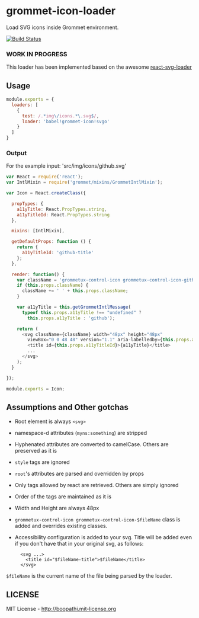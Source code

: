 # grommet-icon-loader

Load SVG icons inside Grommet environment.

[![Build Status](https://travis-ci.org/grommet/grommet-icon-loader.svg)](https://travis-ci.org/grommet/grommet-icon-loader)

### WORK IN PROGRESS

This loader has been implemented based on the awesome [react-svg-loader](https://github.com/boopathi/react-svg-loader)

## Usage

```js
module.exports = {
  loaders: [
    {
      test: /.*img\/icons.*\.svg$/,
      loader: 'babel!grommet-icon!svgo'
    }
  ]
}
```

### Output

For the example input: 'src/img/icons/github.svg'

```js
var React = require('react');
var IntlMixin = require('grommet/mixins/GrommetIntlMixin');

var Icon = React.createClass({

  propTypes: {
    a11yTitle: React.PropTypes.string,
    a11yTitleId: React.PropTypes.string
  },

  mixins: [IntlMixin],

  getDefaultProps: function () {
    return {
      a11yTitleId: 'github-title'
    };
  },

  render: function() {
    var className = 'grommetux-control-icon grommetux-control-icon-github';
    if (this.props.className) {
      className += ' ' + this.props.className;
    }

    var a11yTitle = this.getGrommetIntlMessage(
      typeof this.props.a11yTitle !== "undefined" ?
        this.props.a11yTitle : 'github');

    return (
      <svg className={className} width="48px" height="48px"
        viewBox="0 0 48 48" version="1.1" aria-labelledby={this.props.a11yTitleId}>
        <title id={this.props.a11yTitleId}>{a11yTitle}</title>
        ...
      </svg>
    );
  }

});

module.exports = Icon;
```

## Assumptions and Other gotchas

+ Root element is always `<svg>`
+ namespace-d attributes (`myns:something`) are stripped
+ Hyphenated attributes are converted to camelCase. Others are preserved as it is
+ `style` tags are ignored
+ `root`'s attributes are parsed and overridden by props
+ Only tags allowed by react are retrieved. Others are simply ignored
+ Order of the tags are maintained as it is
+ Width and Height are always 48px
+ `grommetux-control-icon grommetux-control-icon-$fileName` class is added and overrides existing classes.
+ Accessibility configuration is added to your svg. Title will be added even if you don't have that in your original svg, as follows:

  ```
    <svg ...>
      <title id="$fileName-title">$fileName</title>
    </svg>
  ```

`$fileName` is the current name of the file being parsed by the loader.

## LICENSE

MIT License - http://boopathi.mit-license.org
